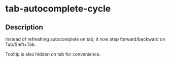 tab-autocomplete-cycle
======================


Description
-----------

Instead of refreshing autocomplete on tab, it now step forward/backward on Tab/Shift+Tab.

Tooltip is also hidden on tab for convenience.
